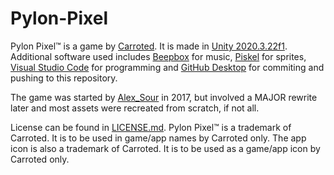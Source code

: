 # Pylon-Pixel
Pylon Pixel™ is a game by [Carroted](https://github.com/Carroted). It is made in [Unity 2020.3.22f1](https://unity.com/download). Additional software used includes [Beepbox](https://beepbox.co) for music, [Piskel](https://piskelapp.com) for sprites, [Visual Studio Code](https://code.visualstudio.com/) for programming and [GitHub Desktop](https://desktop.github.com/) for commiting and pushing to this repository.

The game was started by [Alex_Sour](https://github.com/Alex-Sour) in 2017, but involved a MAJOR rewrite later and most assets were recreated from scratch, if not all.

License can be found in [LICENSE.md](https://github.com/Carroted/Pylon-Pixel/blob/main/LICENSE.md).
Pylon Pixel™ is a trademark of Carroted. It is to be used in game/app names by Carroted only.
The app icon is also a trademark of Carroted. It is to be used as a game/app icon by Carroted only.
